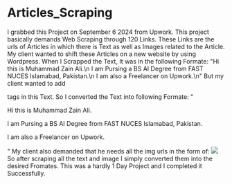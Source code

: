 # Articles_Scraping
I grabbed this Project on September 6 2024 from Upwork. This project basically demands Web Scraping through 120 Links.
These Links are the urls of Articles in which there is Text as well as Images related to the Article.
My client wanted to shift these Articles on a new website by using Wordpress.
When I Scrapped the Text, It was in the following Formate:
"Hi this is Muhammad Zain Ali.\n I am Pursing a BS AI Degree from FAST NUCES Islamabad, Pakistan.\n I am also a Freelancer on Upwork.\n"
But my client wanted to add <p></p> tags in this Text. So I converted the Text into following Formate:
"<p>Hi this is Muhammad Zain Ali.<p></p>I am Pursing a BS AI Degree from FAST NUCES Islamabad, Pakistan.<p></p>I am also a Freelancer on Upwork.</p>"
My client also demanded that he needs all the img urls in the form of:
<img src = "https://Exampleurl.jpg">
So after scraping all the text and image I simply converted them into the desired Fromates.
This was a hardly 1 Day Project and I completed it Successfully.
